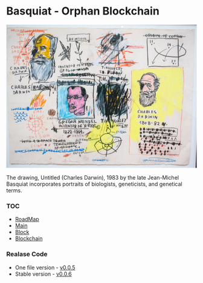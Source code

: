 # Basquiat - Orphan Blockchain

![Untitled(Charles Darwin)](/assets/Basquiat.png)

The drawing, Untitled (Charles Darwin), 1983 by the late Jean-Michel Basquiat incorporates portraits of biologists, geneticists, and genetical terms. 

### TOC
+ [RoadMap](/markdown/basquiat/roadmap.md)
+ [Main](/markdown/basquiat/main.md)
+ [Block](/markdown/basquiat/block.md)
+ [Blockchain](/markdown/basquiat/blockchain.md)

### Realase Code

+ One file version - [v0.0.5](https://github.com/udtrokia/Radiancy/releases/tag/v0.0.5)
+ Stable version - [v0.0.6](https://github.com/udtrokia/Radiancy/releases/tag/v0.0.6)
